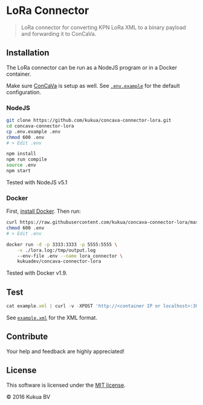 # LoRa Connector

> LoRa connector for converting KPN LoRa XML to a binary payload and forwarding it to ConCaVa.

## Installation

The LoRa connector can be run as a NodeJS program or in a Docker container.

Make sure [ConCaVa](https://github.com/kukua/concava) is setup as well.
See [`.env.example`](https://github.com/kukua/concava-connector-lora/tree/master/.env.example) for the default configuration.

### NodeJS

```bash
git clone https://github.com/kukua/concava-connector-lora.git
cd concava-connector-lora
cp .env.example .env
chmod 600 .env
# > Edit .env

npm install
npm run compile
source .env
npm start
```

Tested with NodeJS v5.1

### Docker

First, [install Docker](http://docs.docker.com/engine/installation/). Then run:

```bash
curl https://raw.githubusercontent.com/kukua/concava-connector-lora/master/.env.example > .env
chmod 600 .env
# > Edit .env

docker run -d -p 3333:3333 -p 5555:5555 \
	-v ./lora.log:/tmp/output.log
	--env-file .env --name lora_connector \
	kukuadev/concava-connector-lora
```

Tested with Docker v1.9.

## Test

```js
cat example.xml | curl -v -XPOST 'http://<container IP or localhost>:3000/?token=abcdef0123456789abcdef0123456789' -H 'Content-Type: text/xml' --data @-
```

See [`example.xml`](https://github.com/kukua/concava-connector-lora/tree/master/tools/example.xml) for the XML format.

## Contribute

Your help and feedback are highly appreciated!

## License

This software is licensed under the [MIT license](https://github.com/kukua/concava-connector-lora/blob/master/LICENSE).

© 2016 Kukua BV

